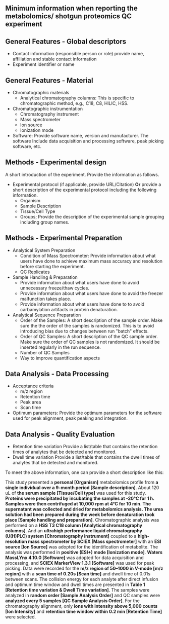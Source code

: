 ## Minimum information when reporting the metabolomics/ shotgun proteomics QC experiment


## General Features - Global descriptors
- Contact information (responsible person or role)
provide name, affiliation and stable contact information
- Experiment identifier or name

## General Features - Material 

- Chromatographic materials
  - Analytical chromatography columns: This is specific to chromatographic method, e.g., C18, C8, HILIC, HSS.
- Chromatographic instrumentation
  - Chromatography instrument
  - Mass spectrometer
  - Ion source
  - Ionization mode
- Software: Provide software name, version and manufacturer. The software Include data acquisition and processing software, peak picking software, etc.



## Methods - Experimental design

A short introduction of the experiment. Provide the information as follows.
- Experimental protocol (if applicable, provide URL/Citation)
**Or** provide a short description of the experimental protocol including the following information.
  - Organism
  - Sample Description
  - Tissue/Cell Type
  - Groups; Provide the description of the experimental sample grouping including group names.


## Methods - Experimental Preparation

- Analytical System Preparation
  - Condition of Mass Spectrometer: Provide information about what users have done to achieve maximum mass accuracy and resolution before starting the experiment.
  - QC Replicates
- Sample Handling & Preparation
  - Provide information about what users have done to avoid unnecessary freeze/thaw cycles.
  - Provide information about what users have done to avoid the freezer malfunction takes place.
  - Provide information about what users have done to to avoid carbamylation artifacts in protein denaturation.
- Analytical Sequence Preparation
  - Order of the Samples: A short description of the sample order. Make sure the the order of the samples is randomized. 
  This is to avoid introducing bias due to changes between run "batch" effects.
  - Order of QC Samples: A short description of the QC sample order. Make sure the order of QC samples is not randomized. It should be inserted regularly in the run sequence.
  - Number of QC Samples
  - Way to improve quantification aspects

## Data Analysis - Data Processing

- Acceptance criteria
  - m/z region
  - Retention time
  - Peak area
  - Scan time 
- Optimum parameters: Provide the optimum parameters for the software used for peak alignment, peak peaking and integration.

## Data Analysis - Quality Evaluation 

- Retention time variation
Provide a list/table that contains the retention times of analytes that be detected and monitored.
- Dwell time variation
Provide a list/table that contains the dwell times of analytes that be detected and monitored.

To meet the above information, one can provide a short description like this:

This study presented a **personal [Organism]** metabolomics profile from **a single individual over a 9-month period [Sample description]**. About 120 uL of **the serum sample [Tissue/Cell type]** was used for this study. **Proteins were precipitated by incubating the samples at -20°C for 1 h. Samples were then centrifuged at 10,000 rpm at 4°C for 10 min. The supernatant was collected and dried for metabolomics analysis. The urea solution had been prepared during the week before denaturation took place [Sample handling and preparation]**. Chromatographic analysis was performed on a **HSS T3 C18 column [Analytical chromatography columns]**. And an **ultrahigh performance liquid chromatography (U(H)PLC) system [Chromatography instrument]** coupled to a **high-resolution mass spectrometer by SCIEX [Mass spectrometer]** with an **ESI source [Ion Source]** was adopted for the identification of metabolite. The analysis was performed in **positive (ESI+) mode [Ionization mode]**. **Waters MassLYnx 4.10.0 [Software]** was adopted for data acquisition and processing, and **SCIEX MarkerView 1.3.1 [Software]** was used for peak picking. Data were recorded for the **m/z region of 50–1000 in V-mode [m/z region]** with a **scan time of 0.20s [Scan time]** and dwell time of 0.01s between scans. The collision energy for each analyte after direct infusion and optimum time window and dwell times are presented in **Table 1 [Retention time variation & Dwell Time variation]**. The samples were analyzed in **random order [Sample Analysis Order]** and QC samples were **analyzed every 5 samples [QC Sample Analysis Order]**. For the chromatography alignment, only **ions with intensity above 5,000 counts [Ion Intensity]** and **retention time window within 0.2 min [Retention Time]** were selected. 
